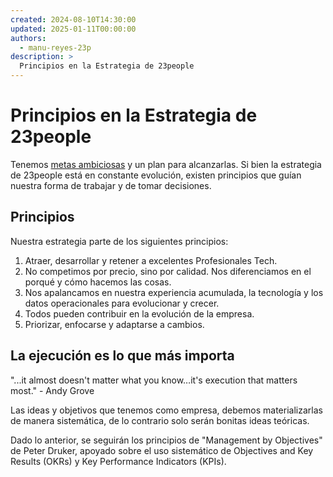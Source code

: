 ```yaml
---
created: 2024-08-10T14:30:00
updated: 2025-01-11T00:00:00
authors:
  - manu-reyes-23p
description: >
  Principios en la Estrategia de 23people
---
```


# Principios en la Estrategia de 23people

Tenemos [metas ambiciosas](goals.md) y un plan para alcanzarlas. Si bien la estrategia de 23people está en constante evolución, existen principios que guían nuestra forma de trabajar y de tomar decisiones.

## Principios

Nuestra estrategia parte de los siguientes principios:

1. Atraer, desarrollar y retener a excelentes Profesionales Tech.
2. No competimos por precio, sino por calidad. Nos diferenciamos en el porqué y cómo hacemos las cosas.
3. Nos apalancamos en nuestra experiencia acumulada, la tecnología y los datos operacionales para evolucionar y crecer.
4. Todos pueden contribuir en la evolución de la empresa.
5. Priorizar, enfocarse y adaptarse a cambios.

## La ejecución es lo que más importa

"...it almost doesn't matter what you know…it's execution that matters most." -  Andy Grove

Las ideas y objetivos que tenemos como empresa, debemos materializarlas de manera sistemática, de lo contrario solo serán bonitas ideas teóricas.

Dado lo anterior, se seguirán los principios de "Management by Objectives" de Peter Druker, apoyado sobre el uso sistemático de Objectives and Key Results (OKRs) y Key Performance Indicators (KPIs).
